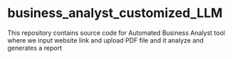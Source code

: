 # business_analyst_customized_LLM
This repository contains source code for Automated Business Analyst tool where we input website link and upload PDF file and it analyze and generates a report
